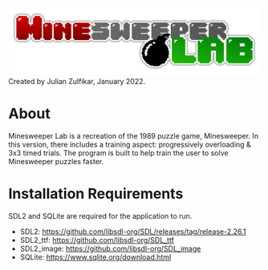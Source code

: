 ![](https://github.com/julian-z/Minesweeper-Lab/blob/main/textures/minesweeperlablogo.png)
Created by Julian Zulfikar, January 2022.

# About
Minesweeper Lab is a recreation of the 1989 puzzle game, Minesweeper. In this version, there includes a training aspect: progressively overloading & 3x3 timed trials. The program is built to help train the user to solve Minesweeper puzzles faster.

# Installation Requirements
SDL2 and SQLite are required for the application to run.
- SDL2: https://github.com/libsdl-org/SDL/releases/tag/release-2.26.1
- SDL2_ttf: https://github.com/libsdl-org/SDL_ttf
- SDL2_image: https://github.com/libsdl-org/SDL_image
- SQLite: https://www.sqlite.org/download.html
